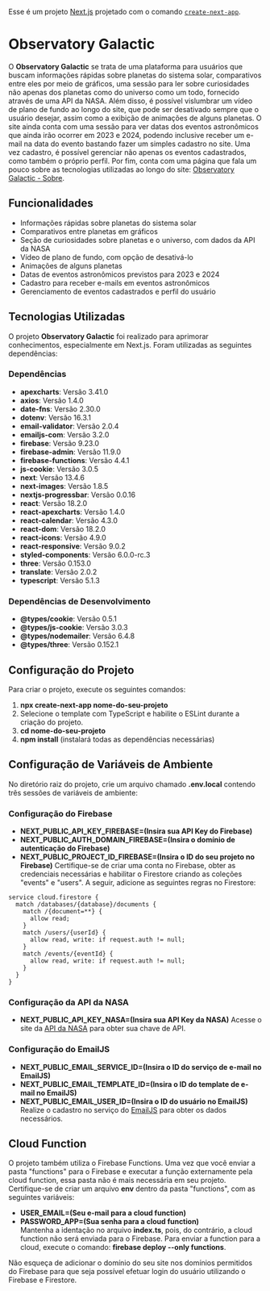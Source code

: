 Esse é um projeto [Next.js](https://nextjs.org/) projetado com o comando [`create-next-app`](https://github.com/vercel/next.js/tree/canary/packages/create-next-app).

# Observatory Galactic

O **Observatory Galactic** se trata de uma plataforma para usuários que buscam informações rápidas sobre planetas do sistema solar, comparativos entre eles por meio de gráficos, uma sessão para ler sobre curiosidades não apenas dos planetas como do universo como um todo, fornecido através de uma API da NASA. Além disso, é possível vislumbrar um vídeo de plano de fundo ao longo do site, que pode ser desativado sempre que o usuário desejar, assim como a exibição de animações de alguns planetas. O site ainda conta com uma sessão para ver datas dos eventos astronômicos que ainda irão ocorrer em 2023 e 2024, podendo inclusive receber um e-mail na data do evento bastando fazer um simples cadastro no site. Uma vez cadastro, é possível gerenciar não apenas os eventos cadastrados, como também o próprio perfil. Por fim, conta com uma página que fala um pouco sobre as tecnologias utilizadas ao longo do site: [Observatory Galactic - Sobre](https://observatory-galactic.vercel.app/sobre).

## Funcionalidades

* Informações rápidas sobre planetas do sistema solar
* Comparativos entre planetas em gráficos
* Seção de curiosidades sobre planetas e o universo, com dados da API da NASA
* Vídeo de plano de fundo, com opção de desativá-lo
* Animações de alguns planetas
* Datas de eventos astronômicos previstos para 2023 e 2024
* Cadastro para receber e-mails em eventos astronômicos
* Gerenciamento de eventos cadastrados e perfil do usuário

## Tecnologias Utilizadas

O projeto **Observatory Galactic** foi realizado para aprimorar conhecimentos, especialmente em Next.js. Foram utilizadas as seguintes dependências:

### Dependências
* **apexcharts**: Versão 3.41.0
* **axios**: Versão 1.4.0
* **date-fns**: Versão 2.30.0
* **dotenv**: Versão 16.3.1
* **email-validator**: Versão 2.0.4
* **emailjs-com**: Versão 3.2.0
* **firebase**: Versão 9.23.0
* **firebase-admin**: Versão 11.9.0
* **firebase-functions**: Versão 4.4.1
* **js-cookie**: Versão 3.0.5
* **next**: Versão 13.4.6
* **next-images**: Versão 1.8.5
* **nextjs-progressbar**: Versão 0.0.16
* **react**: Versão 18.2.0
* **react-apexcharts**: Versão 1.4.0
* **react-calendar**: Versão 4.3.0
* **react-dom**: Versão 18.2.0
* **react-icons**: Versão 4.9.0
* **react-responsive**: Versão 9.0.2
* **styled-components**: Versão 6.0.0-rc.3
* **three**: Versão 0.153.0
* **translate**: Versão 2.0.2
* **typescript**: Versão 5.1.3

### Dependências de Desenvolvimento
* **@types/cookie**: Versão 0.5.1
* **@types/js-cookie**: Versão 3.0.3
* **@types/nodemailer**: Versão 6.4.8
* **@types/three**: Versão 0.152.1

## Configuração do Projeto
Para criar o projeto, execute os seguintes comandos:

1. **npx create-next-app nome-do-seu-projeto**
2. Selecione o template com TypeScript e habilite o ESLint durante a criação do projeto.
3. **cd nome-do-seu-projeto**
4. **npm install** (instalará todas as dependências necessárias)

## Configuração de Variáveis de Ambiente
No diretório raiz do projeto, crie um arquivo chamado **.env.local** contendo três sessões de variáveis de ambiente:

### Configuração do Firebase
* **NEXT_PUBLIC_API_KEY_FIREBASE=(Insira sua API Key do Firebase)**
* **NEXT_PUBLIC_AUTH_DOMAIN_FIREBASE=(Insira o domínio de autenticação do Firebase)**
* **NEXT_PUBLIC_PROJECT_ID_FIREBASE=(Insira o ID do seu projeto no Firebase)**
Certifique-se de criar uma conta no Firebase, obter as credenciais necessárias e habilitar o Firestore criando as coleções "events" e "users". A seguir, adicione as seguintes regras no Firestore:
```rules_version = '2';  
service cloud.firestore {  
  match /databases/{database}/documents {  
    match /{document=**} {  
      allow read;  
    }  
    match /users/{userId} {  
      allow read, write: if request.auth != null;  
    }  
    match /events/{eventId} {  
      allow read, write: if request.auth != null;  
    }  
  }  
}
```  
 ### Configuração da API da NASA
* **NEXT_PUBLIC_API_KEY_NASA=(Insira sua API Key da NASA)**
Acesse o site da [API da NASA](https://api.nasa.gov/) para obter sua chave de API.

### Configuração do EmailJS
* **NEXT_PUBLIC_EMAIL_SERVICE_ID=(Insira o ID do serviço de e-mail no EmailJS)**
* **NEXT_PUBLIC_EMAIL_TEMPLATE_ID=(Insira o ID do template de e-mail no EmailJS)**
* **NEXT_PUBLIC_EMAIL_USER_ID=(Insira o ID do usuário no EmailJS)**
Realize o cadastro no serviço do [EmailJS](https://www.emailjs.com/) para obter os dados necessários.

## Cloud Function
O projeto também utiliza o Firebase Functions. Uma vez que você enviar a pasta "functions" para o Firebase e executar a função externamente pela cloud function, essa pasta não é mais necessária em seu projeto. Certifique-se de criar um arquivo **env** dentro da pasta "functions", com as seguintes variáveis:
* **USER_EMAIL=(Seu e-mail para a cloud function)**
* **PASSWORD_APP=(Sua senha para a cloud function)**  
Mantenha a identação no arquivo **index.ts**, pois, do contrário, a cloud function não será enviada para o Firebase. Para enviar a function para a cloud, execute o comando: **firebase deploy --only functions**.  
  
Não esqueça de adicionar o domínio do seu site nos domínios permitidos do Firebase para que seja possível efetuar login do usuário utilizando o Firebase e Firestore.
